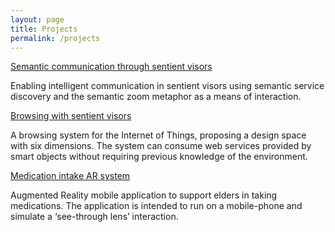 ```yaml
---
layout: page
title: Projects
permalink: /projects
---
```


[Semantic communication through sentient visors](/projects/2013/01/20/semantic-communication-through-sentient-visors)

Enabling intelligent communication  in sentient visors using semantic service discovery and the semantic zoom metaphor as a means of interaction.

[Browsing with sentient visors](/projects/2012/01/09/browsing-with-sentient-visors)

A browsing system for the Internet of Things, proposing a design space with six dimensions. The system can consume web services provided by smart objects without requiring previous knowledge of the environment.

[Medication intake AR system](/projects/2012/01/08/medication-intake-augmented-reality-system)

Augmented Reality mobile application to support elders in taking medications. The application is intended to run on a mobile-phone and simulate a ‘see-through lens’ interaction.